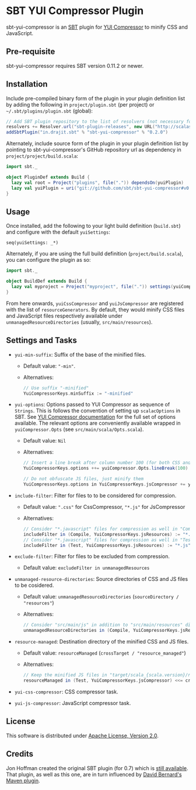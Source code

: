# SBT YUI Compressor Plugin

sbt-yui-compressor is an [SBT][1] plugin for [YUI Compressor][2] to minify CSS and JavaScript.


## Pre-requisite

sbt-yui-compressor requires SBT version 0.11.2 or newer.


## Installation

Include pre-compiled binary form of the plugin in your plugin definition list by adding the following in `project/plugin.sbt` (per project) or `~/.sbt/plugins/plugin.sbt` (global):

```scala
// Add SBT plugin repository to the list of resolvers (not necessary for SBT 0.12 onwards)
resolvers += Resolver.url("sbt-plugin-releases", new URL("http://scalasbt.artifactoryonline.com/scalasbt/sbt-plugin-releases/"))(Resolver.ivyStylePatterns)
addSbtPlugin("in.drajit.sbt" % "sbt-yui-compressor" % "0.2.0")
```

Alternately, include source form of the plugin in your plugin definition list by pointing to sbt-yui-compressor's GitHub repository url as dependency in `project/project/build.scala`:

```scala
import sbt._

object PluginDef extends Build {
  lazy val root = Project("plugins", file(".")) dependsOn(yuiPlugin)
  lazy val yuiPlugin = uri("git://github.com/sbt/sbt-yui-compressor#v0.2.0")
}
```


## Usage

Once installed, add the following to your light build definition (`build.sbt`) and configure with the default `yuiSettings`:

    seq(yuiSettings: _*)

Alternately, if you are using the full build definition (`project/build.scala`), you can configure the plugin as so:

```scala
import sbt._

object BuildDef extends Build {
  lazy val myproject = Project("myproject", file(".")) settings(yuiCompressor.Plugin.yuiSettings: _*)
}
```

From here onwards, `yuiCssCompressor` and `yuiJsCompressor` are registered with the list of `resourceGenerators`. By default, they would minify CSS files and JavaScript files respectively available under `unmanagedResourceDirectories` (usually, `src/main/resources`).


## Settings and Tasks

* `yui-min-suffix`: Suffix of the base of the minified files.
    * Default value: `"-min"`.
    * Alternatives:

        ```scala
        // Use suffix "-minified"
        YuiCompressorKeys.minSuffix := "-minified"
        ```

* `yui-options`: Options passed to YUI Compressor as sequence of `Strings`. This is follows the convention of setting up `scalacOptions` in SBT. See [YUI Compressor documentation][3] for the full set of options available. The relevant options are conveniently available wrapped in `yuiCompressor.Opts` (see `src/main/scala/Opts.scala`).
    * Default value: `Nil`
    * Alternatives:

        ```scala
        // Insert a line break after column number 100 (for both CSS and JS files)
        YuiCompressorKeys.options ++= yuiCompressor.Opts.lineBreak(100)

        // Do not obfuscate JS files, just minify them
        YuiCompressorKeys.options in YuiCompressorKeys.jsCompressor += yuiCompressor.Opts.js.nomunge
        ```

* `include-filter`: Filter for files to to be considered for compression.
    * Default value: `".css"` for CssCompressor, `"*.js"` for JsCompressor
    * Alternatives:

        ```scala
        // Consider "*.javascript" files for compression as well in "Compile" scope
        includeFilter in (Compile, YuiCompressorKeys.jsResources) := "*.js" | "*.javascript"
        // Consider "*.javascript" files for compression as well in "Test" scope
        includeFilter in (Test, YuiCompressorKeys.jsResources) := "*.js" | "*.javascript"
        ```

* `exclude-filter`: Filter for files to be excluded from compression.
    * Default value: `excludeFilter in unmanagedResources`

* `unmanaged-resource-directories`: Source directories of CSS and JS files to be cosidered.
    * Default value: `unmanagedResourceDirectories` (`sourceDirectory / "resources"`)
    * Alternatives:

        ```scala
        // Consider "src/main/js" in addition to "src/main/resources" directory in "Compile" scope
        unmanagedResourceDirectories in (Compile, YuiCompressorKeys.jsResources) <+= sourceDirectory / "js"
        ```

* `resource-managed`: Destination directory of the minified CSS and JS files.
    * Default value: `resourceManaged` (`crossTarget / "resource_managed"`)
    * Alternatives:

        ```scala
        // Keep the minified JS files in "target/scala_{scala.version}/resource_managed_js" instead when in "Test" scope
        resourceManaged in (Test, YuiCompressorKeys.jsCompressor) <<= crossTarget / "resource_managed_js"
        ```

* `yui-css-compressor`: CSS compressor task.

* `yui-js-compressor`: JavaScript compressor task.


## License

This software is distributed under [Apache License, Version 2.0][6].


## Credits

Jon Hoffman created the original SBT plugin (for 0.7) which is [still available][4].
That plugin, as well as this one, are in turn influenced by [David Bernard's Maven plugin][5].


[1]: http://github.com/harrah/xsbt
[2]: http://developer.yahoo.com/yui/compressor
[3]: http://github.com/yui/yuicompressor/blob/master/doc/README
[4]: http://github.com/hoffrocket/sbt-yui
[5]: http://github.com/davidB/yuicompressor-maven-plugin
[6]: http://www.apache.org/licenses/LICENSE-2.0.txt
